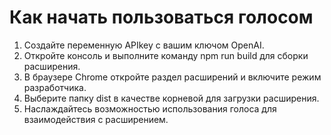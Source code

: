 # Как начать пользоваться голосом

1. Создайте переменную APIkey с вашим ключом OpenAI.
2. Откройте консоль и выполните команду npm run build для сборки расширения.
3. В браузере Chrome откройте раздел расширений и включите режим разработчика.
4. Выберите папку dist в качестве корневой для загрузки расширения.
5. Наслаждайтесь возможностью использования голоса для взаимодействия с расширением.
